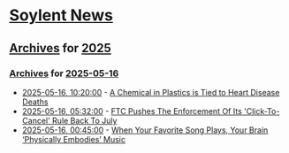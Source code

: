 # [Soylent News](../../../README.md)

## [Archives](../../index.md) for [2025](../index.md)

### [Archives](../../index.md) for [2025-05-16](index.md)

* [2025-05-16, 10:20:00](https://soylentnews.org/article.pl?sid=25/05/15/0224241&from=rss) - [A Chemical in Plastics is Tied to Heart Disease Deaths](https://soylentnews.org/article.pl?sid=25/05/15/0224241&from=rss)
* [2025-05-16, 05:32:00](https://soylentnews.org/article.pl?sid=25/05/15/0157228&from=rss) - [FTC Pushes The Enforcement Of Its 'Click-To-Cancel' Rule Back To July](https://soylentnews.org/article.pl?sid=25/05/15/0157228&from=rss)
* [2025-05-16, 00:45:00](https://soylentnews.org/article.pl?sid=25/05/15/0147219&from=rss) - [When Your Favorite Song Plays, Your Brain ‘Physically Embodies’ Music](https://soylentnews.org/article.pl?sid=25/05/15/0147219&from=rss)
